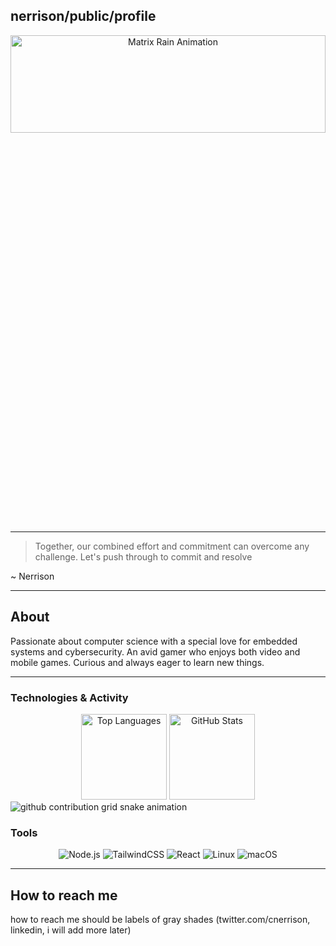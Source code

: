## nerrison/public/profile
 
<picture>
<div  align= "center">
 <img alt="Matrix Rain Animation" src="/assets/rain.gif" style="width: 100%; height: 20%;">
 </div>
</picture>

---
> Together, our combined effort and commitment can overcome any challenge. Let's push through to commit and resolve

 ~ Nerrison

---

## About
Passionate about computer science with a special love for embedded systems and cybersecurity. An avid gamer who enjoys both video and mobile games. Curious and always eager to learn new things.

--- 

### Technologies & Activity

<div align="center">
    <img height="137px" src="https://github-readme-stats.vercel.app/api/top-langs/?username=nerrison&hide=html&hide_title=true&hide_border=true&layout=compact&langs_count=6&exclude_repo=comp426,Redventures-Movie-Quotes&text_color=000000&icon_color=ffffff&bg_color=ffffff&theme=graywhite" alt="Top Languages" style="max-width: 100%;" />
    <img height="137px" src="https://github-readme-stats.vercel.app/api?username=nerrison&hide_title=true&hide_border=true&show_icons=true&include_all_commits=true&count_private=true&line_height=21&text_color=000000&icon_color=000000&bg_color=ffffff&theme=graywhite" alt="GitHub Stats" style="max-width: 100%;" /> 
    
</div>
<picture>
  <source media="(prefers-color-scheme: dark)" srcset="https://raw.githubusercontent.com/nerrison/nerrison/output/github-contribution-grid-snake-dark-gray.svg">
  <source media="(prefers-color-scheme: light)" srcset="https://raw.githubusercontent.com/nerrison/nerrison/output/github-contribution-grid-snake-gray.svg">
  <img alt="github contribution grid snake animation" src="https://raw.githubusercontent.com/nerrison/nerrison/output/github-contribution-grid-snake-gray.svg" style="visibility:visible;max-width:100%;">
</picture>


### Tools
<div align=" center">
    <img src="https://img.shields.io/badge/Node.js-gray?style=for-the-badge" alt="Node.js" /> 
    <img src="https://img.shields.io/badge/TailwindCSS-gray?style=for-the-badge" alt="TailwindCSS" />
    <img src="https://img.shields.io/badge/React-gray?style=for-the-badge" alt="React" />
     <img src="https://img.shields.io/badge/Linux-gray?style=for-the-badge" alt="Linux" />
    <img src="https://img.shields.io/badge/macOS-gray?style=for-the-badge" alt="macOS" />
</div>

---
## How to reach me
how to reach me should be labels of gray shades (twitter.com/cnerrison, linkedin, i will add more later)